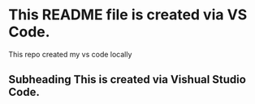 # This README file is created via VS Code.

This repo created my vs code locally

## Subheading This is created via Vishual Studio Code.
